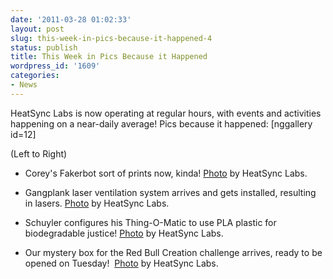```yaml
---
date: '2011-03-28 01:02:33'
layout: post
slug: this-week-in-pics-because-it-happened-4
status: publish
title: This Week in Pics Because it Happened
wordpress_id: '1609'
categories:
- News
---
```


HeatSync Labs is now operating at regular hours, with events and  activities happening on a near-daily average! Pics because it happened:
[nggallery id=12]

(Left to Right)



	
  * Corey's Fakerbot sort of prints now, kinda! [Photo](http://www.flickr.com/photos/60827818@N07/5563893684/in/photostream/) by HeatSync Labs.

	
  * Gangplank laser ventilation system arrives and gets installed, resulting in lasers. [Photo](http://www.flickr.com/photos/60827818@N07/5557865594/) by HeatSync Labs.

	
  * Schuyler configures his Thing-O-Matic to use PLA plastic for biodegradable justice! [Photo](http://www.flickr.com/photos/60827818@N07/5555152668/) by HeatSync Labs.

	
  * Our mystery box for the Red Bull Creation challenge arrives, ready to be opened on Tuesday!  [Photo](http://www.flickr.com/photos/60827818@N07/5559795449/in/photostream/) by HeatSync Labs.


